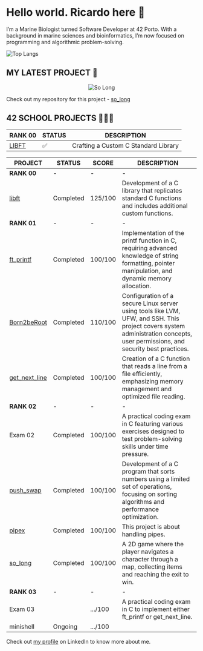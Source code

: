 # Hello world. Ricardo here 👋
I’m a Marine Biologist turned Software Developer at 42 Porto. With a background in marine sciences and bioinformatics, I’m now focused on programming and algorithmic problem-solving.

![Top Langs](https://github-readme-stats.vercel.app/api/top-langs/?username=ricvrdv&layout=compact&theme=merko)

## MY LATEST PROJECT 🐸

<p align="center">
  <img src="https://github.com/ricvrdv/so_long/blob/main/so_long.gif" alt="So Long">
</p>

  Check out my repository for this project - [so_long](https://github.com/ricvrdv/so_long)

## 42 SCHOOL PROJECTS 🧑🏻‍💻

|RANK 00 | STATUS | DESCRIPTION |
| --- | --- | --- |
|[LIBFT](https://github.com/ricvrdv/libft)| ✅ | Crafting a Custom C Standard Library |

| PROJECT                                                   | STATUS    | SCORE   | DESCRIPTION |
| --------------------------------------------------------- | --------- | ------- | ----------- |
| **RANK 00**                                           | -         | -       | -           |
| [libft](https://github.com/ricvrdv/libft)                 | Completed | 125/100 | Development of a C library that replicates standard C functions and includes additional custom functions. |
| **RANK 01**                                           | -         | -       | - |
| [ft_printf](https://github.com/ricvrdv/ft_printf)         | Completed | 100/100 | Implementation of the printf function in C, requiring advanced knowledge of string formatting, pointer manipulation, and dynamic memory allocation. |
| [Born2beRoot](https://github.com/ricvrdv/Born2beRoot)     | Completed | 110/100 | Configuration of a secure Linux server using tools like LVM, UFW, and SSH. This project covers system administration concepts, user permissions, and security best practices. |
| [get_next_line](https://github.com/ricvrdv/get_next_line) | Completed | 100/100 | Creation of a C function that reads a line from a file efficiently, emphasizing memory management and optimized file reading. |
| **RANK 02**                                           | -         | -       | - |
| Exam 02                                              | Completed | 100/100 | A practical coding exam in C featuring various exercises designed to test problem-solving skills under time pressure. |
| [push_swap](https://github.com/ricvrdv/push_swap)         | Completed   | 100/100     | Development of a C program that sorts numbers using a limited set of operations, focusing on sorting algorithms and performance optimization. | 
| [pipex](https://github.com/ricvrdv/pipex) | Completed | 100/100 | This project is about handling pipes. |
|[so_long](https://github.com/ricvrdv/so_long) | Completed | 100/100 | A 2D game where the player navigates a character through a map, collecting items and reaching the exit to win. |
| **RANK 03** | - | - | - |
| Exam 03 | | .../100 | A practical coding exam in C to implement either ft_printf or get_next_line. |
| minishell | Ongoing | .../100 | |

Check out [my profile](https://www.linkedin.com/in/ricardo-costa-garcia/) on LinkedIn to know more about me.
